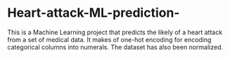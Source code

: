 # Heart-attack-ML-prediction-
This is a Machine Learning project that predicts the likely of a heart attack from a set of medical data.
It makes of one-hot encoding for encoding categorical columns into numerals.
The dataset has also been normalized.

